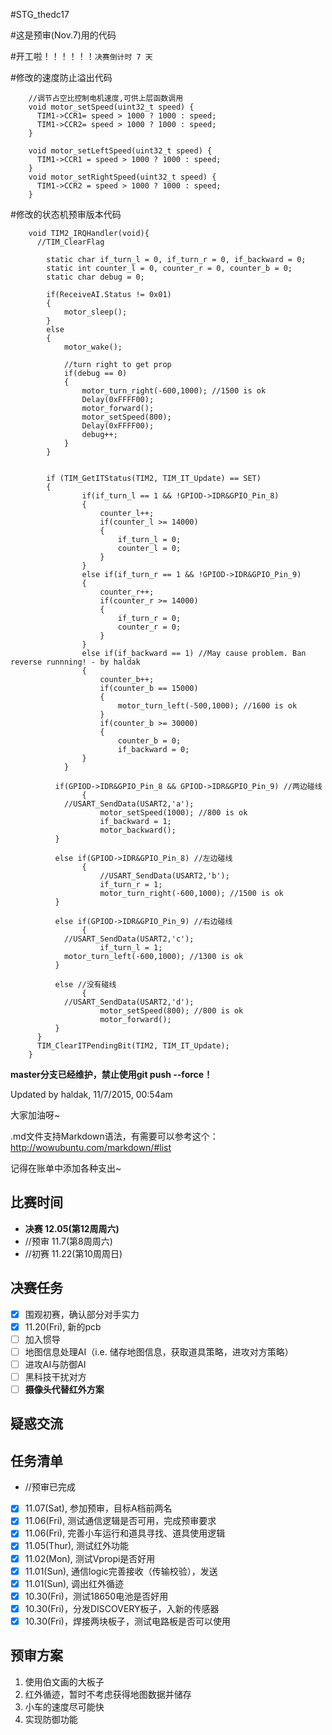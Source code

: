 ﻿#STG_thedc17

#这是预审(Nov.7)用的代码

#开工啦！！！！！！```决赛倒计时 7 天```

#修改的速度防止溢出代码
<pre><code>    //调节占空比控制电机速度,可供上层函数调用
    void motor_setSpeed(uint32_t speed) {
      TIM1->CCR1= speed > 1000 ? 1000 : speed;
      TIM1->CCR2= speed > 1000 ? 1000 : speed;
    }
    
    void motor_setLeftSpeed(uint32_t speed) {
      TIM1->CCR1 = speed > 1000 ? 1000 : speed;
    }
    void motor_setRightSpeed(uint32_t speed) {
      TIM1->CCR2 = speed > 1000 ? 1000 : speed;
    }</code></pre>

#修改的状态机预审版本代码
<pre><code>    void TIM2_IRQHandler(void){
      //TIM_ClearFlag
        
    	static char if_turn_l = 0, if_turn_r = 0, if_backward = 0;
    	static int counter_l = 0, counter_r = 0, counter_b = 0;
    	static char debug = 0;
    	
    	if(ReceiveAI.Status != 0x01)
    	{
    		motor_sleep();
    	}
    	else
    	{
    		motor_wake();
    		
    		//turn right to get prop
    		if(debug == 0)
    		{
    			motor_turn_right(-600,1000); //1500 is ok
    			Delay(0xFFFF00);
    			motor_forward();
    			motor_setSpeed(800);
    			Delay(0xFFFF00);
    			debug++;
    		}
    	}
    
    	
    	if (TIM_GetITStatus(TIM2, TIM_IT_Update) == SET)
    	{
    			if(if_turn_l == 1 && !GPIOD->IDR&GPIO_Pin_8)
    			{
    				counter_l++;
    				if(counter_l >= 14000)
    				{
    					if_turn_l = 0;
    					counter_l = 0;
    				}
    			}
    			else if(if_turn_r == 1 && !GPIOD->IDR&GPIO_Pin_9)
    			{
    				counter_r++;
    				if(counter_r >= 14000)
    				{
    					if_turn_r = 0;
    					counter_r = 0;
    				}
    			}
    			else if(if_backward == 1) //May cause problem. Ban reverse runnning! - by haldak
    			{
    				counter_b++;
    				if(counter_b == 15000)
    				{
    					motor_turn_left(-500,1000); //1600 is ok
    				}
    				if(counter_b >= 30000)
    				{
    					counter_b = 0;
    					if_backward = 0;
    		  	}
    	  	}
    		
          if(GPIOD->IDR&GPIO_Pin_8 && GPIOD->IDR&GPIO_Pin_9) //两边碰线
    			{
            //USART_SendData(USART2,'a');
    				motor_setSpeed(1000); //800 is ok
    				if_backward = 1;
    				motor_backward();
          }
            
          else if(GPIOD->IDR&GPIO_Pin_8) //左边碰线
    			{ 
     				//USART_SendData(USART2,'b');
    				if_turn_r = 1;
    				motor_turn_right(-600,1000); //1500 is ok
          }
       
          else if(GPIOD->IDR&GPIO_Pin_9) //右边碰线
    			{ 
            //USART_SendData(USART2,'c');
    				if_turn_l = 1;
            motor_turn_left(-600,1000); //1300 is ok
          }
            
          else //没有碰线
    			{ 
            //USART_SendData(USART2,'d');
    				motor_setSpeed(800); //800 is ok
    				motor_forward();
          }
      }
      TIM_ClearITPendingBit(TIM2, TIM_IT_Update);
    }</code></pre>

**master分支已经维护，禁止使用git push --force！**

Updated by haldak, 11/7/2015, 00:54am

大家加油呀~

.md文件支持Markdown语法，有需要可以参考这个：http://wowubuntu.com/markdown/#list

记得在账单中添加各种支出~

## 比赛时间
- **决赛 12.05(第12周周六)**
- //预审 11.7(第8周周六)
- //初赛 11.22(第10周周日)

## 决赛任务
- [x] 围观初赛，确认部分对手实力
- [x] 11.20(Fri), 新的pcb
- [ ] 加入惯导
- [ ] 地图信息处理AI（i.e. 储存地图信息，获取道具策略，进攻对方策略）
- [ ] 进攻AI与防御AI
- [ ] 黑科技干扰对方
- [ ] **摄像头代替红外方案**

## 疑惑交流

## 任务清单
- //预审已完成
- [x] 11.07(Sat), 参加预审，目标A档前两名
- [x] 11.06(Fri), 测试通信逻辑是否可用，完成预审要求
- [x] 11.06(Fri), 完善小车运行和道具寻找、道具使用逻辑
- [x] 11.05(Thur), 测试红外功能
- [x] 11.02(Mon), 测试Vpropi是否好用
- [x] 11.01(Sun), 通信logic完善接收（传输校验），发送
- [x] 11.01(Sun), 调出红外循迹
- [x] 10.30(Fri)，测试18650电池是否好用
- [x] 10.30(Fri)，分发DISCOVERY板子，入新的传感器
- [x] 10.30(Fri)，焊接两块板子，测试电路板是否可以使用

## 预审方案
1. 使用伯文画的大板子
2. 红外循迹，暂时不考虑获得地图数据并储存
3. 小车的速度尽可能快
4. 实现防御功能
